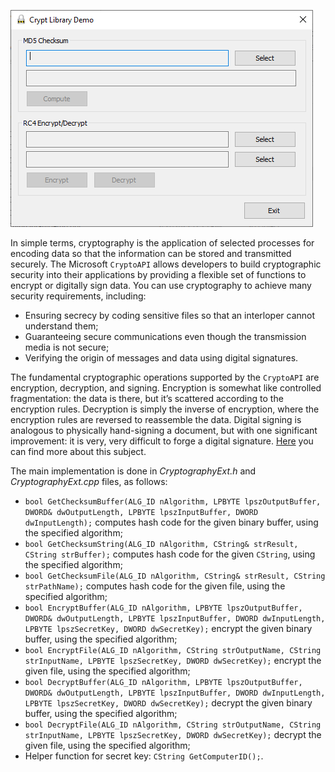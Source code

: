 ![CryptLibraryDemo.png](CryptLibraryDemo.png)

In simple terms, cryptography is the application of selected processes for encoding data so that the information can be stored and transmitted securely. The Microsoft  `CryptoAPI` allows developers to build cryptographic security into their applications by providing a flexible set of functions to encrypt or digitally sign data. You can use cryptography to achieve many security requirements, including:

- Ensuring secrecy by coding sensitive files so that an interloper cannot understand them;
- Guaranteeing secure communications even though the transmission media is not secure;
- Verifying the origin of messages and data using digital signatures.

The fundamental cryptographic operations supported by the  `CryptoAPI` are encryption, decryption, and signing. Encryption is somewhat like controlled fragmentation: the data is there, but it’s scattered according to the encryption rules. Decryption is simply the inverse of encryption, where the encryption rules are reversed to reassemble the data. Digital signing is analogous to physically hand-signing a document, but with one significant improvement: it is very, very difficult to forge a digital signature.  [Here](https://learn.microsoft.com/en-us/windows/win32/seccrypto/cryptography-portal?redirectedfrom=MSDN) you can find more about this subject.

The main implementation is done in  _CryptographyExt.h_  and  _CryptographyExt.cpp_  files, as follows:
- `bool GetChecksumBuffer(ALG_ID nAlgorithm, LPBYTE lpszOutputBuffer, DWORD& dwOutputLength, LPBYTE lpszInputBuffer, DWORD dwInputLength);` computes hash code for the given binary buffer, using the specified algorithm;
- `bool GetChecksumString(ALG_ID nAlgorithm, CString& strResult, CString strBuffer);` computes hash code for the given  `CString`, using the specified algorithm;
- `bool GetChecksumFile(ALG_ID nAlgorithm, CString& strResult, CString strPathName);` computes hash code for the given file, using the specified algorithm;
- `bool EncryptBuffer(ALG_ID nAlgorithm, LPBYTE lpszOutputBuffer, DWORD& dwOutputLength, LPBYTE lpszInputBuffer, DWORD dwInputLength, LPBYTE lpszSecretKey, DWORD dwSecretKey);` encrypt the given binary buffer, using the specified algorithm;
- `bool EncryptFile(ALG_ID nAlgorithm, CString strOutputName, CString strInputName, LPBYTE lpszSecretKey, DWORD dwSecretKey);` encrypt the given file, using the specified algorithm;
- `bool DecryptBuffer(ALG_ID nAlgorithm, LPBYTE lpszOutputBuffer, DWORD& dwOutputLength, LPBYTE lpszInputBuffer, DWORD dwInputLength, LPBYTE lpszSecretKey, DWORD dwSecretKey);` decrypt the given binary buffer, using the specified algorithm;
- `bool DecryptFile(ALG_ID nAlgorithm, CString strOutputName, CString strInputName, LPBYTE lpszSecretKey, DWORD dwSecretKey);` decrypt the given file, using the specified algorithm;
- Helper function for secret key:  `CString GetComputerID();`.
